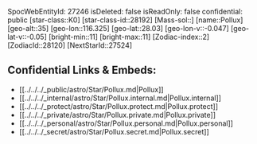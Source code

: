 ﻿---
location: [28.03,116.325,35]
type: Station
tags:
- astro/Star

---
SpocWebEntityId: 27246
isDeleted: false
isReadOnly: false
confidential: public
[star-class::K0]
[star-class-id::28192]
[Mass-sol::]
[name::Pollux]
[geo-alt::35]
[geo-lon::116.325]
[geo-lat::28.03]
[geo-lon-v::-0.047]
[geo-lat-v::-0.05]
[bright-min::11]
[bright-max::11]
[Zodiac-index::2]
[ZodiacId::28120]
[NextStarId::27524]



## Confidential Links & Embeds: 
- [[../../../_public/astro/Star/Pollux.md|Pollux]] 
- [[../../../_internal/astro/Star/Pollux.internal.md|Pollux.internal]] 
- [[../../../_protect/astro/Star/Pollux.protect.md|Pollux.protect]] 
- [[../../../_private/astro/Star/Pollux.private.md|Pollux.private]] 
- [[../../../_personal/astro/Star/Pollux.personal.md|Pollux.personal]] 
- [[../../../_secret/astro/Star/Pollux.secret.md|Pollux.secret]] 
